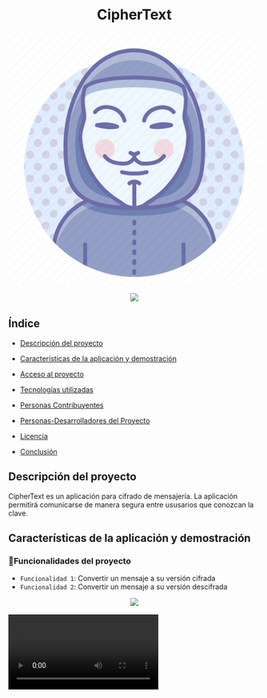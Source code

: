 <h1 align="center"> CipherText </h1>
<img src="src/imagenes/anonymous2.png"> 

<p align="center">
<img src="https://img.shields.io/badge/STATUS-EN%20DESAROLLO-green">
</p>

## Índice

* [Descripción del proyecto](#descripción-del-proyecto)

* [Características de la aplicación y demostración](#Características-de-la-aplicación-y-demostración)

* [Acceso al proyecto](#acceso-proyecto)

* [Tecnologías utilizadas](#tecnologías-utilizadas)

* [Personas Contribuyentes](#personas-contribuyentes)

* [Personas-Desarrolladores del Proyecto](#personas-desarrolladores)

* [Licencia](#licencia)

* [Conclusión](#conclusión)

## Descripción del proyecto

CipherText es un aplicación para cifrado de mensajería. La aplicación permitirá comunicarse de manera segura entre ususarios que conozcan la clave.

## Características de la aplicación y demostración

### :hammer:Funcionalidades del proyecto

- `Funcionalidad 1`: Convertir un mensaje a su versión cifrada
- `Funcionalidad 2`: Convertir un mensaje a su versión descifrada


<p align="center">
<img src="https://github.com/Abelen21/LIM018-cipher/blob/main/src/gift/CifradoCesar.mp4">
</p>

![](https://github.com/Abelen21/LIM018-cipher/blob/main/src/gift/CifradoCesar.mp4)





[](src%5Cgift%5CCifradoCesar.mp4)

[](src%5Cgift%5CCifradoCesar.mp4)


